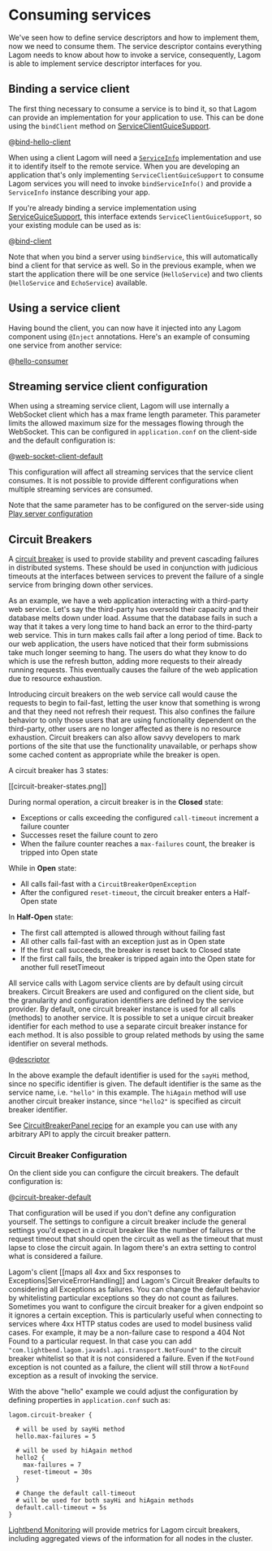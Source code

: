 # Consuming services

We've seen how to define service descriptors and how to implement them, now we need to consume them.  The service descriptor contains everything Lagom needs to know about how to invoke a service, consequently, Lagom is able to implement service descriptor interfaces for you.

## Binding a service client

The first thing necessary to consume a service is to bind it, so that Lagom can provide an implementation for your application to use.  This can be done using the `bindClient` method on [ServiceClientGuiceSupport](api/index.html?com/lightbend/lagom/javadsl/client/ServiceClientGuiceSupport.html).

@[bind-hello-client](code/docs/services/client/Module.java)

When using a client Lagom will need a [`ServiceInfo`](api/com/lightbend/lagom/javadsl/api/ServiceInfo.html) implementation and use it to identify itself to the remote service. When you are developing an application that's only implementing `ServiceClientGuiceSupport` to consume Lagom services you will need to invoke `bindServiceInfo()` and provide a `ServiceInfo` instance describing your app.

If you're already binding a service implementation using [ServiceGuiceSupport](api/index.html?com/lightbend/lagom/javadsl/server/ServiceGuiceSupport.html), this interface extends `ServiceClientGuiceSupport`, so your existing module can be used as is:

@[bind-client](code/docs/services/server/ServiceModule.java)

Note that when you bind a server using `bindService`, this will automatically bind a client for that service as well. So in the previous example, when we start the application there will be one service (`HelloService`) and two clients (`HelloService` and `EchoService`) available.


## Using a service client

Having bound the client, you can now have it injected into any Lagom component using `@Inject` annotations.  Here's an example of consuming one service from another service:

@[hello-consumer](code/docs/services/ServiceClients.java)

## Streaming service client configuration

When using a streaming service client, Lagom will use internally a WebSocket client which has a max frame length parameter. This parameter limits the allowed maximum size for the messages flowing through the WebSocket. This can be configured in `application.conf` on the client-side and the default configuration is:

@[web-socket-client-default](../../../../../service/core/client/src/main/resources/reference.conf)

This configuration will affect all streaming services that the service client consumes. It is not possible to provide different configurations when multiple streaming services are consumed.

Note that the same parameter has to be configured on the server-side using [Play server configuration](https://www.playframework.com/documentation/2.6.x/JavaWebSockets#Configuring-WebSocket-Frame-Length)

## Circuit Breakers

A [circuit breaker](https://martinfowler.com/bliki/CircuitBreaker.html) is used to provide stability and prevent cascading failures in distributed systems. These should be used in conjunction with judicious timeouts at the interfaces between services to prevent the failure of a single service from bringing down other services.

As an example, we have a web application interacting with a third-party web service. Let's say the third-party has oversold their capacity and their database melts down under load. Assume that the database fails in such a way that it takes a very long time to hand back an error to the third-party web service. This in turn makes calls fail after a long period of time. Back to our web application, the users have noticed that their form submissions take much longer seeming to hang. The users do what they know to do which is use the refresh button, adding more requests to their already running requests. This eventually causes the failure of the web application due to resource exhaustion.

Introducing circuit breakers on the web service call would cause the requests to begin to fail-fast, letting the user know that something is wrong and that they need not refresh their request. This also confines the failure behavior to only those users that are using functionality dependent on the third-party, other users are no longer affected as there is no resource exhaustion. Circuit breakers can also allow savvy developers to mark portions of the site that use the functionality unavailable, or perhaps show some cached content as appropriate while the breaker is open.

A circuit breaker has 3 states:

[[circuit-breaker-states.png]]

During normal operation, a circuit breaker is in the **Closed** state:

* Exceptions or calls exceeding the configured `call-timeout` increment a failure counter
* Successes reset the failure count to zero
* When the failure counter reaches a `max-failures` count, the breaker is tripped into Open state

While in **Open** state:

* All calls fail-fast with a `CircuitBreakerOpenException`
* After the configured `reset-timeout`, the circuit breaker enters a Half-Open state

In **Half-Open** state:

* The first call attempted is allowed through without failing fast
* All other calls fail-fast with an exception just as in Open state
* If the first call succeeds, the breaker is reset back to Closed state
* If the first call fails, the breaker is tripped again into the Open state for another full resetTimeout

All service calls with Lagom service clients are by default using circuit breakers. Circuit Breakers are used and configured on the client side, but the granularity and configuration identifiers are defined by the service provider. By default, one circuit breaker instance is used for all calls (methods) to another service. It is possible to set a unique circuit breaker identifier for each method to use a separate circuit breaker instance for each method. It is also possible to group related methods by using the same identifier on several methods.

@[descriptor](code/docs/services/HelloServiceWithCircuitBreaker.java)

In the above example the default identifier is used for the `sayHi` method, since no specific identifier is given. The default identifier is the same as the service name, i.e. `"hello"` in this example. The `hiAgain` method will use another circuit breaker instance, since `"hello2"` is specified as circuit breaker identifier.

See [CircuitBreakerPanel recipe](https://github.com/lagom/lagom-recipes/tree/master/circuitbreakerpanel/circuitbreakerpanel-java-mvn) for an example you can use with any arbitrary API to apply the circuit breaker pattern.

### Circuit Breaker Configuration

On the client side you can configure the circuit breakers. The default configuration is:

@[circuit-breaker-default](../../../../../service/core/client/src/main/resources/reference.conf)

That configuration will be used if you don't define any configuration yourself. The settings to configure a circuit breaker include the general settings you'd expect in a circuit breaker like the number of failures or the request timeout that should open the circuit as well as the timeout that must lapse to close the circuit again. In lagom there's an extra setting to control what is considered a failure.

Lagom's client [[maps all 4xx and 5xx responses to Exceptions|ServiceErrorHandling]] and Lagom's Circuit Breaker defaults to considering all Exceptions as failures. You can change the default behavior by whitelisting particular exceptions so they do not count as failures. Sometimes you want to configure the circuit breaker for a given endpoint so it ignores a certain exception. This is particularly useful when connecting to services where 4xx HTTP status codes are used to model business valid cases. For example, it may be a non-failure case to respond a 404 Not Found to a particular request. In that case you can add `"com.lightbend.lagom.javadsl.api.transport.NotFound"` to the circuit breaker whitelist so that it is not considered a failure. Even if the `NotFound` exception is not counted as a failure, the client will still throw a `NotFound` exception as a result of invoking the service.

With the above "hello" example we could adjust the configuration by defining properties in `application.conf` such as:

    lagom.circuit-breaker {

      # will be used by sayHi method
      hello.max-failures = 5

      # will be used by hiAgain method
      hello2 {
        max-failures = 7
        reset-timeout = 30s
      }

      # Change the default call-timeout
      # will be used for both sayHi and hiAgain methods
      default.call-timeout = 5s
    }

[Lightbend Monitoring](https://www.lightbend.com/products/monitoring) will provide metrics for Lagom circuit breakers, including aggregated views of the information for all nodes in the cluster.
